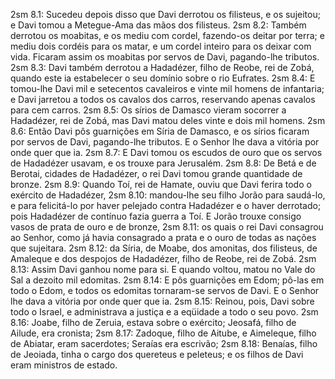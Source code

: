 2sm 8.1: Sucedeu depois disso que Davi derrotou os filisteus, e os sujeitou; e Davi tomou a Metegue-Ama das mãos dos filisteus.
2sm 8.2: Também derrotou os moabitas, e os mediu com cordel, fazendo-os deitar por terra; e mediu dois cordéis para os matar, e um cordel inteiro para os deixar com vida. Ficaram assim os moabitas por servos de Davi, pagando-lhe tributos.
2sm 8.3: Davi também derrotou a Hadadézer, filho de Reobe, rei de Zobá, quando este ia estabelecer o seu domínio sobre o rio Eufrates.
2sm 8.4: E tomou-lhe Davi mil e setecentos cavaleiros e vinte mil homens de infantaria; e Davi jarretou a todos os cavalos dos carros, reservando apenas cavalos para cem carros.
2sm 8.5: Os sírios de Damasco vieram socorrer a Hadadézer, rei de Zobá, mas Davi matou deles vinte e dois mil homens.
2sm 8.6: Então Davi pôs guarnições em Síria de Damasco, e os sírios ficaram por servos de Davi, pagando-lhe tributos. E o Senhor lhe dava a vitória por onde quer que ia.
2sm 8.7: E Davi tomou os escudos de ouro que os servos de Hadadézer usavam, e os trouxe para Jerusalém.
2sm 8.8: De Betá e de Berotai, cidades de Hadadézer, o rei Davi tomou grande quantidade de bronze.
2sm 8.9: Quando Toí, rei de Hamate, ouviu que Davi ferira todo o exército de Hadadézer,
2sm 8.10: mandou-lhe seu filho Jorão para saudá-lo, e para felicitá-lo por haver pelejado contra Hadadézer e o haver derrotado; pois Hadadézer de contínuo fazia guerra a Toí. E Jorão trouxe consigo vasos de prata de ouro e de bronze,
2sm 8.11: os quais o rei Davi consagrou ao Senhor, como já havia consagrado a prata e o ouro de todas as nações que sujeitara.
2sm 8.12: da Síria, de Moabe, dos amonitas, dos filisteus, de Amaleque e dos despojos de Hadadézer, filho de Reobe, rei de Zobá.
2sm 8.13: Assim Davi ganhou nome para si. E quando voltou, matou no Vale do Sal a dezoito mil edomitas.
2sm 8.14: E pôs guarnições em Edom; pô-las em todo o Edom, e todos os edomitas tornaram-se servos de Davi. E o Senhor lhe dava a vitória por onde quer que ia.
2sm 8.15: Reinou, pois, Davi sobre todo o Israel, e administrava a justiça e a eqüidade a todo o seu povo.
2sm 8.16: Joabe, filho de Zeruia, estava sobre o exército; Jeosafá, filho de Ailude, era cronista;
2sm 8.17: Zadoque, filho de Aitube, e Aimeleque, filho de Abiatar, eram sacerdotes; Seraías era escrivão;
2sm 8.18: Benaías, filho de Jeoiada, tinha o cargo dos quereteus e peleteus; e os filhos de Davi eram ministros de estado.
